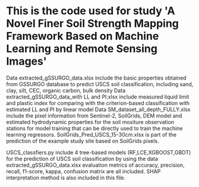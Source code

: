 # This is the code used for study 'A Novel Finer Soil Strength Mapping Framework Based on Machine Learning and Remote Sensing Images'
Data extracted_gSSURGO_data.xlsx include the basic properties obtained from GSSURGO database to predict USCS soil classification, including sand, clay, silt, CEC, organic carbon, bulk density
Data extracted_gSSURGO_data_with LL and PI.xlsx include measured liquid limit and plastic index for comparing with the criterion-based classification with estimated LL and PI by linear model
Data SM_dataset_all_depth_FULLY.xlsx include the pixel information from Sentinel-2, SoilGrids, DEM model and estimated hydrodynamic properties for the soil mositure observation stations for model training that can be directly used to train the machine learning regressors.
SoilGrids_Pred_USCS_15-30cm.xlsx is part of the prediction of the example study site based on SoilGrids pixels.


USCS_classfiers.py include 4 tree-based models (RF,LCE,XGBOOST,GBDT) for the prediction of USCS soil classification by using the data extracted_gSSURGO_data.xlsx
evaluation metrics of accuracy, precision, recall, f1-score, kappa, confusion matrix are all included. SHAP interpretation method is also included in this file.


